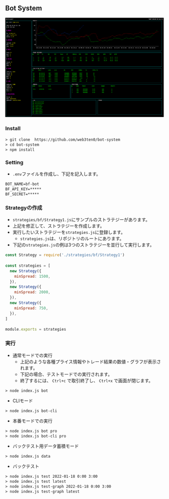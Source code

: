## Bot System

![screen](./screen.png)

### Install

```shell
> git clone  https://github.com/web3ten0/bot-system
> cd bot-system
> npm install
```

### Setting

- `.env`ファイルを作成し、下記を記入します。

```.env
BOT_NAME=bf-bot
BF_API_KEY=*****
BF_SECRET=*****
```

### Strategyの作成

- `strategies/bf/Strategy1.js`にサンプルのストラテジーがあります。
- 上記を修正して、ストラテジーを作成します。
- 実行したいストラテジーを`strategies.js`に登録します。
  - `strategies.js`は、リポジトリのルートにあります。
- 下記の`strategies.js`の例は3つのストラテジーを並行して実行します。

```strategies.js
const Strategy = require('./strategies/bf/Strategy1')

const strategies = [
  new Strategy({
    minSpread: 1500,
  }),
  new Strategy({
    minSpread: 2000,
  }),
  new Strategy({
    minSpread: 750,
  }),
]

module.exports = strategies
```

### 実行

- 通常モードでの実行
  - 上記のような各種プライス情報やトレード結果の数値・グラフが表示されます。
  - 下記の場合、テストモードでの実行されます。
  - 終了するには、 `Ctrl+c` で取引終了し、 `Ctrl+x` で画面が閉じます。

```shell
> node index.js bot
```

- CLIモード

```shell
> node index.js bot-cli
```

- 本番モードでの実行

```shell
> node index.js bot pro
> node index.js bot-cli pro
```

- バックテスト用データ蓄積モード

```shell
> node index.js data
```

- バックテスト

```shell
> node index.js test 2022-01-18 0:00 3:00
> node index.js test latest
> node index.js test-graph 2022-01-18 0:00 3:00
> node index.js test-graph latest
```

